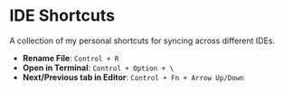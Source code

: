# IDE Shortcuts

A collection of my personal shortcuts for syncing across different IDEs.

- **Rename File**: `Control + R`
- **Open in Terminal**: `Control + Option + \`
- **Next/Previous tab in Editor**: `Control + Fn + Arrow Up/Down`
